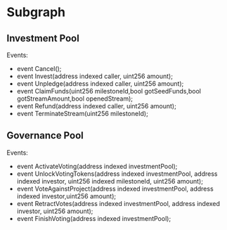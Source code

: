 # Subgraph

## Investment Pool

Events:
- event Cancel();
- event Invest(address indexed caller, uint256 amount);
- event Unpledge(address indexed caller, uint256 amount);
- event ClaimFunds(uint256 milestoneId,bool gotSeedFunds,bool gotStreamAmount,bool openedStream);
- event Refund(address indexed caller, uint256 amount);
- event TerminateStream(uint256 milestoneId);
<!-- - event GelatoFeeTransfer(uint256 fee, address feeToken); -->

## Governance Pool

Events:
- event ActivateVoting(address indexed investmentPool);
- event UnlockVotingTokens(address indexed investmentPool, address indexed investor, uint256 indexed milestoneId, uint256 amount);
- event VoteAgainstProject(address indexed investmentPool, address indexed investor,uint256 amount);
- event RetractVotes(address indexed investmentPool, address indexed investor, uint256 amount);
- event FinishVoting(address indexed investmentPool);
